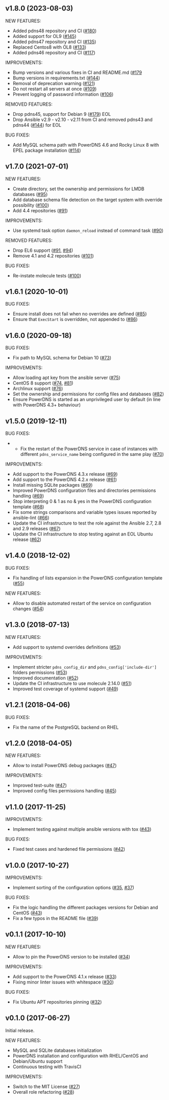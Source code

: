 ## v1.8.0 (2023-08-03)

NEW FEATURES:
- Added pdns48 repository and CI ([\#180](https://github.com/PowerDNS/pdns-ansible/pull/180))
- Added support for OL9 ([\#145](https://github.com/PowerDNS/pdns-ansible/pull/145))
- Added pdns47 repository and CI ([\#135](https://github.com/PowerDNS/pdns-ansible/pull/135))
- Replaced Centos8 with OL8 ([\#133](https://github.com/PowerDNS/pdns-ansible/pull/133))
- Added pdns46 repository and CI ([\#117](https://github.com/PowerDNS/pdns-ansible/pull/117))

IMPROVEMENTS:
- Bump versions and various fixes in CI and README.md ([\#179](https://github.com/PowerDNS/pdns-ansible/pull/179)
- Bump versions in requirements.txt ([\#144](https://github.com/PowerDNS/pdns-ansible/pull/144))
- Removal of deprecation warning ([\#121](https://github.com/PowerDNS/pdns-ansible/pull/121))
- Do not restart all servers at once ([\#109](https://github.com/PowerDNS/pdns-ansible/pull/109))
- Prevent logging of password information ([\#106](https://github.com/PowerDNS/pdns-ansible/pull/106))

REMOVED FEATURES:
- Drop pdns45, support for Debian 9 ([\#179](https://github.com/PowerDNS/pdns-ansible/pull/179)) EOL
- Drop Ansible v2.9 - v2.10 - v2.11 from CI  and removed pdns43 and pdns44 ([\#144](https://github.com/PowerDNS/pdns-ansible/pull/144)) for EOL

BUG FIXES:
- Add MySQL schema path with PowerDNS 4.6 and Rocky Linux 8 with EPEL package installation ([\#114](https://github.com/PowerDNS/pdns-ansible/pull/114))

## v1.7.0 (2021-07-01)

NEW FEATURES:
- Create directory, set the ownership and permissions for LMDB databases ([\#95](https://github.com/PowerDNS/pdns-ansible/pull/95))
- Add database schema file detection on the target system with override possibility ([\#100](https://github.com/PowerDNS/pdns-ansible/pull/100))
- Add 4.4 repositories ([\#91](https://github.com/PowerDNS/pdns-ansible/pull/91))

IMPROVEMENTS:
- Use systemd task option `daemon_reload` instead of command task ([\#90](https://github.com/PowerDNS/pdns-ansible/pull/90))

REMOVED FEATURES:
- Drop EL6 support ([\#91](https://github.com/PowerDNS/pdns-ansible/pull/91), [\#94](https://github.com/PowerDNS/pdns-ansible/pull/94))
- Remove 4.1 and 4.2 repositories ([\#101](https://github.com/PowerDNS/pdns-ansible/pull/101))

BUG FIXES:
- Re-instate molecule tests ([\#100](https://github.com/PowerDNS/pdns-ansible/pull/100))

## v1.6.1 (2020-10-01)

BUG FIXES:
- Ensure install does not fail when no overrides are defined ([\#85](https://github.com/PowerDNS/pdns-ansible/pull/85))
- Ensure that `ExecStart` is overridden, not appended to ([\#86](https://github.com/PowerDNS/pdns-ansible/pull/86))

## v1.6.0 (2020-09-18)

BUG FIXES:
- Fix path to MySQL schema for Debian 10 ([\#73](https://github.com/PowerDNS/pdns-ansible/pull/73))

IMPROVEMENTS:
- Allow loading apt key from the ansible server ([\#75](https://github.com/PowerDNS/pdns-ansible/pull/75))
- CentOS 8 support ([\#74](https://github.com/PowerDNS/pdns-ansible/pull/74), [\#81](https://github.com/PowerDNS/pdns-ansible/pull/81))
- Archlinux support ([\#76](https://github.com/PowerDNS/pdns-ansible/pull/76))
- Set the ownership and permissions for config files and databases ([\#82](https://github.com/PowerDNS/pdns-ansible/pull/82))
- Ensure PowerDNS is started as an unprivileged user by default (in line with PowerDNS 4.3+ behaviour)

## v1.5.0 (2019-12-11)

BUG FIXES:
- - Fix the restart of the PowerDNS service in case of instances with different `pdns_service_name` being configured in the same play ([\#70](https://github.com/PowerDNS/pdns-ansible/pull/70))

IMPROVEMENTS:
- Add support to the PowerDNS 4.3.x release ([\#69](https://github.com/PowerDNS/pdns-ansible/pull/69))
- Add support to the PowerDNS 4.2.x release ([\#61](https://github.com/PowerDNS/pdns-ansible/pull/61))
- Install missing SQLite packages ([\#69](https://github.com/PowerDNS/pdns-ansible/pull/69))
- Improved PowerDNS configuration files and directories permissions handling ([\#69](https://github.com/PowerDNS/pdns-ansible/pull/69))
- Stop interpreting 0 & 1 as no & yes in the PowerDNS configuration template ([\#68](https://github.com/PowerDNS/pdns-ansible/pull/68))
- Fix some strings comparisons and variable types issues reported by ansible-lint ([\#66](https://github.com/PowerDNS/pdns-ansible/pull/66))
- Update the CI infrastructure to test the role against the Ansible 2.7, 2.8 and 2.9 releases ([\#67](https://github.com/PowerDNS/pdns-ansible/pull/67))
- Update the CI infrastructure to stop testing against an EOL Ubuntu release ([\#62](https://github.com/PowerDNS/pdns-ansible/pull/62))

## v1.4.0 (2018-12-02)

BUG FIXES:
- Fix handling of lists expansion in the PowerDNS configuration template ([\#55](https://github.com/PowerDNS/pdns-ansible/pull/55))

NEW FEATURES:
- Allow to disable automated restart of the service on configuration changes ([\#54](https://github.com/PowerDNS/pdns-ansible/pull/54))

## v1.3.0 (2018-07-13)

NEW FEATURES:
- Add support to systemd overrides definitions ([\#53](https://github.com/PowerDNS/pdns-ansible/pull/53))

IMPROVEMENTS:
- Implement stricter `pdns_config_dir` and `pdns_config['include-dir']` folders permissions ([\#53](https://github.com/PowerDNS/pdns-ansible/pull/53))
- Improved documentation ([\#52](https://github.com/PowerDNS/pdns-ansible/pull/52))
- Update the CI infrastructure to use molecule 2.14.0 ([\#51](https://github.com/PowerDNS/pdns-ansible/pull/51))
- Improved test coverage of systemd support ([\#49](https://github.com/PowerDNS/pdns-ansible/pull/49))

## v1.2.1 (2018-04-06)

BUG FIXES:
- Fix the name of the PostgreSQL backend on RHEL

## v1.2.0 (2018-04-05)

NEW FEATURES:
- Allow to install PowerDNS debug packages ([\#47](https://github.com/PowerDNS/pdns-ansible/pull/47))

IMPROVEMENTS:
- Improved test-suite ([\#47](https://github.com/PowerDNS/pdns-ansible/pull/47))
- Improved config files permissions handling ([\#45](https://github.com/PowerDNS/pdns-ansible/pull/45))

## v1.1.0 (2017-11-25)

IMPROVEMENTS:
- Implement testing against multiple ansible versions with tox ([\#43](https://github.com/PowerDNS/pdns-ansible/pull/43))

BUG FIXES:
- Fixed test cases and hardened file permissions ([\#42](https://github.com/PowerDNS/pdns-ansible/pull/42))

## v1.0.0 (2017-10-27)

IMPROVEMENTS:
- Implement sorting of the configuration options ([\#35](https://github.com/PowerDNS/pdns-ansible/pull/35), [\#37](https://github.com/PowerDNS/pdns-ansible/pull/37))

BUG FIXES:
- Fix the logic handling the different packages versions for Debian and CentOS ([\#43](https://github.com/PowerDNS/pdns-ansible/pull/43))
- Fix a few typos in the README file ([\#39](https://github.com/PowerDNS/pdns-ansible/pull/39))

## v0.1.1 (2017-10-10)

NEW FEATURES:
- Allow to pin the PowerDNS version to be installed ([\#34](https://github.com/PowerDNS/pdns-ansible/pull/34))

IMPROVEMENTS:
- Add support to the PowerDNS 4.1.x release ([\#33](https://github.com/PowerDNS/pdns-ansible/pull/33))
- Fixing minor linter issues with whitespace ([\#30](https://github.com/PowerDNS/pdns-ansible/pull/30))

BUG FIXES:
- Fix Ubuntu APT repositories pinning ([\#32](https://github.com/PowerDNS/pdns-ansible/pull/32))

## v0.1.0 (2017-06-27)

Initial release.

NEW FEATURES:
- MySQL and SQLite databases initialization
- PowerDNS installation and configuration with RHEL/CentOS and Debian/Ubuntu support
- Continuous testing with TravisCI

IMPROVEMENTS:
- Switch to the MIT License ([\#27](https://github.com/PowerDNS/pdns-ansible/pull/27))
- Overall role refactoring ([\#28](https://github.com/PowerDNS/pdns-ansible/pull/28))
